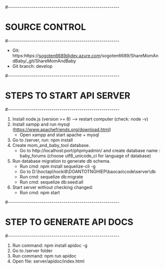 #--------------------------------------------------------
# SOURCE CONTROL
#--------------------------------------------------------
+ Git: https:https://sogoten6689@dev.azure.com/sogoten6689/ShareMomAndBaby/_git/ShareMomAndBaby
+ Git branch: develop


#--------------------------------------------------------
# STEPS TO START API SERVER
#--------------------------------------------------------
1. Install node.js (version >= 8) --> restart computer (check: node -v)
2. Install xampp and run mysql  (https://www.apachefriends.org/download.html)
    + Open xampp and start apache + mysql
3. Go to /server, run: npm install
4. Create mom_and_baby_tool database.
    + Go to http://localhost:port/phpmyadmin/ and create database name : baby_forums (choose utf8_unicode_ci for language of database)
5. Run database migration to generate db schema.
    + Run cmd: npm install sequelize-cli -g
    + Go to D:\hoctap\hocki8\DOANTOTNGHIEP\baocao\code\server\db
	+ Run cmd: sequelize db:migrate
	+ Run cmd: sequelize db:seed:all
6. Start server without checking changed:
    + Run cmd: npm start


#--------------------------------------------------------
# STEP TO GENERATE API DOCS
#--------------------------------------------------------
1. Run command: npm install apidoc -g
2. Go to /server folder
3. Run command: npm run apidoc
4. Open file: server/apidoc/index.html